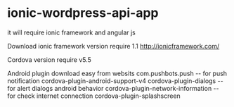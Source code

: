 # ionic-wordpress-api-app
it will require ionic framework and angular js 

Download ionic framework version require 1.1
http://ionicframework.com/

Cordova version require v5.5

Android plugin download easy from websits
com.pushbots.push -- for push notification
cordova-plugin-android-support-v4 
cordova-plugin-dialogs --for alert dialogs android behavior 
cordova-plugin-network-information -- for check internet connection 
cordova-plugin-splashscreen



